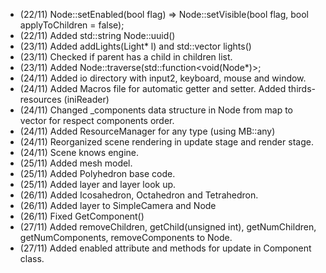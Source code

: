 - (22/11) Node::setEnabled(bool flag) => Node::setVisible(bool flag, bool applyToChildren = false);
- (22/11) Added std::string Node::uuid()
- (23/11) Added addLights(Light* l) and std::vector<Light> lights()
- (23/11) Checked if parent has a child in children list.
- (23/11) Added Node::traverse(std::function<void(Node*)>;
- (24/11) Added io directory with input2, keyboard, mouse and window.
- (24/11) Added Macros file for automatic getter and setter. Added thirds-resources (iniReader)
- (24/11) Changed _components data structure in Node from map to vector for respect components order.
- (24/11) Added ResourceManager for any type (using MB::any)
- (24/11) Reorganized scene rendering in update stage and render stage.
- (24/11) Scene knows engine.
- (25/11) Added mesh model.
- (25/11) Added Polyhedron base code.
- (25/11) Added layer and layer look up.
- (26/11) Added Icosahedron, Octahedron and Tetrahedron.
- (26/11) Added layer to SimpleCamera and Node
- (26/11) Fixed GetComponent<K>()
- (27/11) Added removeChildren, getChild(unsigned int), getNumChildren, getNumComponents, removeComponents to Node.
- (27/11) Added enabled attribute and methods for update in Component class.
